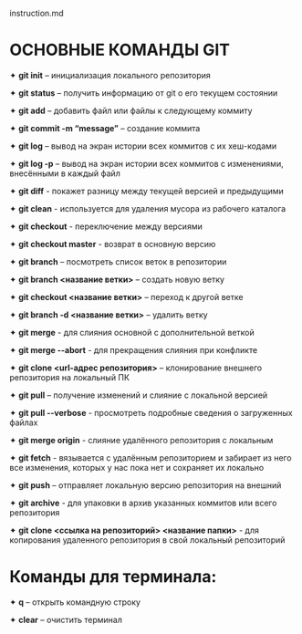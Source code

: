 instruction.md

# **ОСНОВНЫЕ КОМАНДЫ GIT**

✦	**git init** – инициализация локального репозитория

✦	**git status** – получить информацию от git о его текущем состоянии

✦	**git add** – добавить файл или файлы к следующему коммиту

✦	**git commit -m “message”** – создание коммита

✦	**git log** – вывод на экран истории всех коммитов с их хеш-кодами

✦	**git log -p** – вывод на экран истории всех коммитов с изменениями, внесёнными в каждый файл

✦   **git diff** - покажет разницу между текущей версией и предыдущими

✦  **git clean** -  используется для удаления мусора из рабочего каталога

✦   **git checkout**  - переключение между версиями 

✦   **git checkout master** - возврат в основную версию

✦	**git branch** – посмотреть список веток в репозитории

✦	**git branch <название ветки>** – создать новую ветку

✦	**git checkout <название ветки>** – переход к другой ветке

✦	**git branch -d <название ветки>** – удалить ветку

✦	**git merge** - для слияния основной с дополнительной веткой

✦	**git merge --abort** - для прекращения слияния при конфликте

✦	**git clone <url-адрес репозитория>** – клонирование внешнего репозитория на  локальный ПК

✦	**git pull** – получение изменений и слияние с локальной версией

✦	**git pull --verbose** - просмотреть подробные сведения о загруженных файлах

✦	**git merge origin** - слияние удалённого репозитория с локальным 

✦	**git fetch** - вязывается с удалённым репозиторием и забирает из него все изменения, которых у нас пока нет и сохраняет их локально

✦	**git push** – отправляет локальную версию репозитория на внешний

✦	**git archive** - для упаковки в архив указанных коммитов или всего репозитория

✦	**git clone <ссылка на репозиторий> <название папки>** - для копирования удаленного репозитория в свой локальный репозиторий

# Команды для терминала:

✦	**q** – открыть командную строку

✦	**clear** – очистить терминал